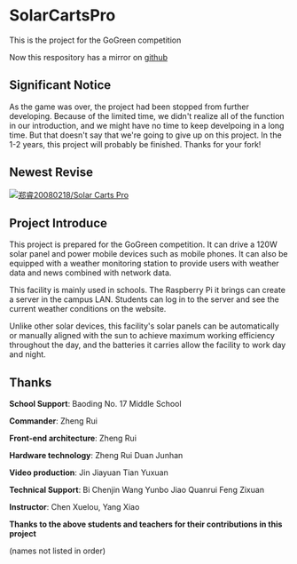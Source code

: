 # **SolarCartsPro**
This is the project for the GoGreen competition

Now this respository has a mirror on [github](https://github.com/zhengrui20080218/SolarCartsPro/)

## Significant Notice
As the game was over, the project had been stopped from further developing. Because of the limited time, we didn't realize all of the function in our introduction, and we might have no time to keep develpoing in a long time. But that doesn't say that we're going to give up on this project. In the 1-2 years, this project will probably be finished. Thanks for your fork!

## Newest Revise
[![郑睿20080218/Solar Carts Pro](https://gitee.com/zheng-rui-20080218/SolarCartsPro/widgets/widget_card.svg?colors=eae9d7,2e2f29,272822,484a45,eae9d7,747571)](https://gitee.com/zheng-rui-20080218/SolarCartsPro)

## Project Introduce
This project is prepared for the GoGreen competition. It can drive a 120W solar panel and power mobile devices such as mobile phones. It can also be equipped with a weather monitoring station to provide users with weather data and news combined with network data.

This facility is mainly used in schools. The Raspberry Pi it brings can create a server in the campus LAN. Students can log in to the server and see the current weather conditions on the website.

Unlike other solar devices, this facility's solar panels can be automatically or manually aligned with the sun to achieve maximum working efficiency throughout the day, and the batteries it carries allow the facility to work day and night.

## Thanks

**School Support**: Baoding No. 17 Middle School

**Commander**: Zheng Rui

**Front-end architecture**: Zheng Rui

**Hardware technology**: Zheng Rui Duan Junhan

**Video production**: Jin Jiayuan Tian Yuxuan

**Technical Support**: Bi Chenjin Wang Yunbo Jiao Quanrui Feng Zixuan

**Instructor**: Chen Xuelou, Yang Xiao

**Thanks to the above students and teachers for their contributions in this project**

(names not listed in order)
